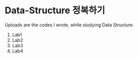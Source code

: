 # Data-Structure 정복하기
Uploads are the codes I wrote, while studying Data Structure.
<br>
1. Lab1
2. Lab2
3. Lab3
4. Lab4


